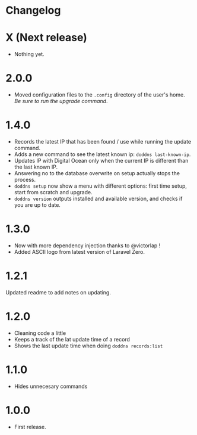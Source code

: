# Changelog

# X (Next release)
- Nothing yet.

# 2.0.0
- Moved configuration files to the `.config` directory of the user's home. *Be sure to run the upgrade command*.

# 1.4.0
- Records the latest IP that has been found / use while running the update command.
- Adds a new command to see the latest known ip: `doddns last-known-ip`.
- Updates IP with Digital Ocean only when the current IP is different than the last known IP.
- Answering no to the database overwrite on setup actually stops the process.
- `doddns setup` now show a menu with different options: first time setup, start from scratch and upgrade.
- `doddns version` outputs installed and available version, and checks if you are up to date.

# 1.3.0
- Now with more dependency injection thanks to @victorlap !
- Added ASCII logo from latest version of Laravel Zero.

# 1.2.1
Updated readme to add notes on updating.

# 1.2.0
- Cleaning code a little
- Keeps a track of the lat update time of a record
- Shows the last update time when doing `doddns records:list`

# 1.1.0
- Hides unnecesary commands

# 1.0.0
- First release.